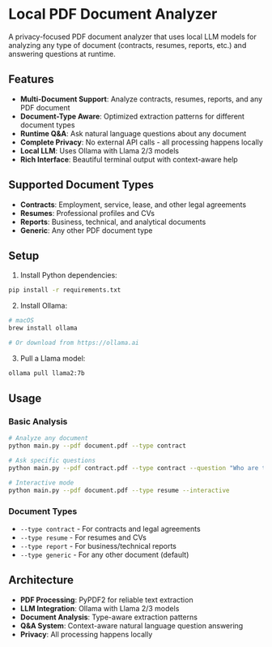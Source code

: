 # Local PDF Document Analyzer

A privacy-focused PDF document analyzer that uses local LLM models for analyzing any type of document (contracts, resumes, reports, etc.) and answering questions at runtime.

## Features

- **Multi-Document Support**: Analyze contracts, resumes, reports, and any PDF document
- **Document-Type Aware**: Optimized extraction patterns for different document types
- **Runtime Q&A**: Ask natural language questions about any document
- **Complete Privacy**: No external API calls - all processing happens locally
- **Local LLM**: Uses Ollama with Llama 2/3 models
- **Rich Interface**: Beautiful terminal output with context-aware help

## Supported Document Types

- **Contracts**: Employment, service, lease, and other legal agreements
- **Resumes**: Professional profiles and CVs
- **Reports**: Business, technical, and analytical documents
- **Generic**: Any other PDF document type

## Setup

1. Install Python dependencies:
```bash
pip install -r requirements.txt
```

2. Install Ollama:
```bash
# macOS
brew install ollama

# Or download from https://ollama.ai
```

3. Pull a Llama model:
```bash
ollama pull llama2:7b
```

## Usage

### Basic Analysis
```bash
# Analyze any document
python main.py --pdf document.pdf --type contract

# Ask specific questions
python main.py --pdf contract.pdf --type contract --question "Who are the parties involved?"

# Interactive mode
python main.py --pdf document.pdf --type resume --interactive
```

### Document Types
- `--type contract` - For contracts and legal agreements
- `--type resume` - For resumes and CVs
- `--type report` - For business/technical reports
- `--type generic` - For any other document (default)

## Architecture

- **PDF Processing**: PyPDF2 for reliable text extraction
- **LLM Integration**: Ollama with Llama 2/3 models
- **Document Analysis**: Type-aware extraction patterns
- **Q&A System**: Context-aware natural language question answering
- **Privacy**: All processing happens locally
